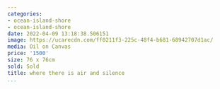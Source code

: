 ```yaml
---
categories:
- ocean-island-shore
- ocean-island-shore
date: 2022-04-09 13:18:38.506151
image: https://ucarecdn.com/ff0211f3-225c-48f4-b681-68942707d1ac/
media: Oil on Canvas
price: '1500'
size: 76 x 76cm
sold: Sold
title: where there is air and silence
...
```

